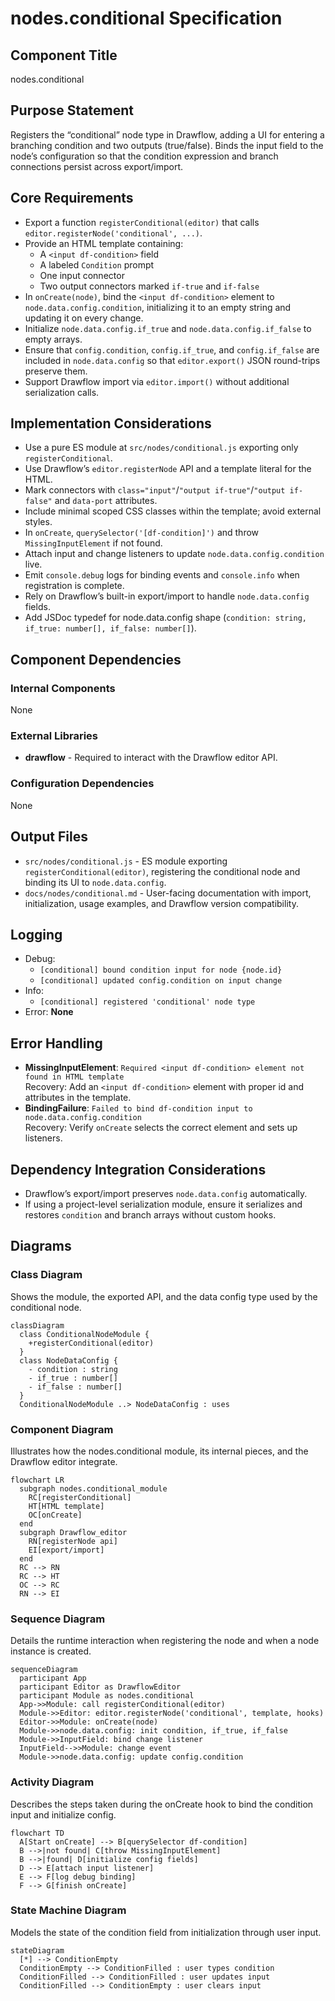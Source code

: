 # nodes.conditional Specification

## Component Title

nodes.conditional

## Purpose Statement

Registers the “conditional” node type in Drawflow, adding a UI for entering a branching condition and two outputs (true/false). Binds the input field to the node’s configuration so that the condition expression and branch connections persist across export/import.

## Core Requirements

- Export a function `registerConditional(editor)` that calls `editor.registerNode('conditional', ...)`.
- Provide an HTML template containing:
  - A `<input df-condition>` field
  - A labeled `Condition` prompt
  - One input connector
  - Two output connectors marked `if-true` and `if-false`
- In `onCreate(node)`, bind the `<input df-condition>` element to `node.data.config.condition`, initializing it to an empty string and updating it on every change.
- Initialize `node.data.config.if_true` and `node.data.config.if_false` to empty arrays.
- Ensure that `config.condition`, `config.if_true`, and `config.if_false` are included in `node.data.config` so that `editor.export()` JSON round-trips preserve them.
- Support Drawflow import via `editor.import()` without additional serialization calls.

## Implementation Considerations

- Use a pure ES module at `src/nodes/conditional.js` exporting only `registerConditional`.
- Use Drawflow’s `editor.registerNode` API and a template literal for the HTML.
- Mark connectors with `class="input"`/`"output if-true"`/`"output if-false"` and `data-port` attributes.
- Include minimal scoped CSS classes within the template; avoid external styles.
- In `onCreate`, `querySelector('[df-condition]')` and throw `MissingInputElement` if not found.
- Attach input and change listeners to update `node.data.config.condition` live.
- Emit `console.debug` logs for binding events and `console.info` when registration is complete.
- Rely on Drawflow’s built-in export/import to handle `node.data.config` fields.
- Add JSDoc typedef for node.data.config shape (`condition: string, if_true: number[], if_false: number[]`).

## Component Dependencies

### Internal Components

None

### External Libraries

- **drawflow** - Required to interact with the Drawflow editor API.

### Configuration Dependencies

None

## Output Files

- `src/nodes/conditional.js` - ES module exporting `registerConditional(editor)`, registering the conditional node and binding its UI to `node.data.config`.
- `docs/nodes/conditional.md` - User-facing documentation with import, initialization, usage examples, and Drawflow version compatibility.

## Logging

- Debug:
  - `[conditional] bound condition input for node {node.id}`
  - `[conditional] updated config.condition on input change`
- Info:
  - `[conditional] registered 'conditional' node type`
- Error:
  **None**

## Error Handling

- **MissingInputElement**: `Required <input df-condition> element not found in HTML template`  
  Recovery: Add an `<input df-condition>` element with proper id and attributes in the template.
- **BindingFailure**: `Failed to bind df-condition input to node.data.config.condition`  
  Recovery: Verify `onCreate` selects the correct element and sets up listeners.

## Dependency Integration Considerations

- Drawflow’s export/import preserves `node.data.config` automatically.
- If using a project-level serialization module, ensure it serializes and restores `condition` and branch arrays without custom hooks.

## Diagrams

### Class Diagram

Shows the module, the exported API, and the data config type used by the conditional node.

```mermaid
classDiagram
  class ConditionalNodeModule {
    +registerConditional(editor)
  }
  class NodeDataConfig {
    - condition : string
    - if_true : number[]
    - if_false : number[]
  }
  ConditionalNodeModule ..> NodeDataConfig : uses
```

### Component Diagram

Illustrates how the nodes.conditional module, its internal pieces, and the Drawflow editor integrate.

```mermaid
flowchart LR
  subgraph nodes.conditional_module
    RC[registerConditional]
    HT[HTML template]
    OC[onCreate]
  end
  subgraph Drawflow_editor
    RN[registerNode api]
    EI[export/import]
  end
  RC --> RN
  RC --> HT
  OC --> RC
  RN --> EI
```

### Sequence Diagram

Details the runtime interaction when registering the node and when a node instance is created.

```mermaid
sequenceDiagram
  participant App
  participant Editor as DrawflowEditor
  participant Module as nodes.conditional
  App->>Module: call registerConditional(editor)
  Module->>Editor: editor.registerNode('conditional', template, hooks)
  Editor->>Module: onCreate(node)
  Module->>node.data.config: init condition, if_true, if_false
  Module->>InputField: bind change listener
  InputField-->>Module: change event
  Module->>node.data.config: update config.condition
```

### Activity Diagram

Describes the steps taken during the onCreate hook to bind the condition input and initialize config.

```mermaid
flowchart TD
  A[Start onCreate] --> B[querySelector df-condition]
  B -->|not found| C[throw MissingInputElement]
  B -->|found| D[initialize config fields]
  D --> E[attach input listener]
  E --> F[log debug binding]
  F --> G[finish onCreate]
```

### State Machine Diagram

Models the state of the condition field from initialization through user input.

```mermaid
stateDiagram
  [*] --> ConditionEmpty
  ConditionEmpty --> ConditionFilled : user types condition
  ConditionFilled --> ConditionFilled : user updates input
  ConditionFilled --> ConditionEmpty : user clears input
```